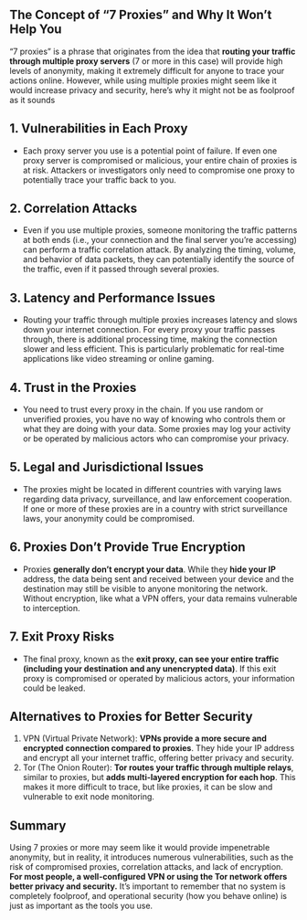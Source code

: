 ## The Concept of “7 Proxies” and Why It Won’t Help You
“7 proxies” is a phrase that originates from the idea that **routing your traffic through multiple proxy servers** (7 or more in this case) will provide high levels of anonymity, making it extremely difficult for anyone to trace your actions online.
However, while using multiple proxies might seem like it would increase privacy and security, here’s why it might not be as foolproof as it sounds

## 1. Vulnerabilities in Each Proxy
  - Each proxy server you use is a potential point of failure. If even one proxy server is compromised or malicious, your entire chain of proxies is at risk. Attackers or investigators only need to compromise one proxy to potentially trace your traffic back to you.

## 2. Correlation Attacks
  - Even if you use multiple proxies, someone monitoring the traffic patterns at both ends (i.e., your connection and the final server you’re accessing) can perform a traffic correlation attack. By analyzing the timing, volume, and behavior of data packets, they can potentially identify the source of the traffic, even if it passed through several proxies.

## 3. Latency and Performance Issues
  - Routing your traffic through multiple proxies increases latency and slows down your internet connection. For every proxy your traffic passes through, there is additional processing time, making the connection slower and less efficient. This is particularly problematic for real-time applications like video streaming or online gaming.

## 4. Trust in the Proxies
  - You need to trust every proxy in the chain. If you use random or unverified proxies, you have no way of knowing who controls them or what they are doing with your data. Some proxies may log your activity or be operated by malicious actors who can compromise your privacy.

## 5. Legal and Jurisdictional Issues
  - The proxies might be located in different countries with varying laws regarding data privacy, surveillance, and law enforcement cooperation. If one or more of these proxies are in a country with strict surveillance laws, your anonymity could be compromised.

## 6. Proxies Don’t Provide True Encryption
  - Proxies **generally don’t encrypt your data**. While they **hide your IP** address, the data being sent and received between your device and the destination may still be visible to anyone monitoring the network. Without encryption, like what a VPN offers, your data remains vulnerable to interception.

## 7. Exit Proxy Risks
  - The final proxy, known as the **exit proxy, can see your entire traffic (including your destination and any unencrypted data)**. If this exit proxy is compromised or operated by malicious actors, your information could be leaked.

## Alternatives to Proxies for Better Security
1. VPN (Virtual Private Network): **VPNs provide a more secure and encrypted connection compared to proxies**. They hide your IP address and encrypt all your internet traffic, offering better privacy and security.
2. Tor (The Onion Router): **Tor routes your traffic through multiple relays**, similar to proxies, but **adds multi-layered encryption for each hop**. This makes it more difficult to trace, but like proxies, it can be slow and vulnerable to exit node monitoring.

## Summary
Using 7 proxies or more may seem like it would provide impenetrable anonymity, but in reality, it introduces numerous vulnerabilities, such as the risk of compromised proxies, correlation attacks, and lack of encryption. **For most people, a well-configured VPN or using the Tor network offers better privacy and security.** It’s important to remember that no system is completely foolproof, and operational security (how you behave online) is just as important as the tools you use.